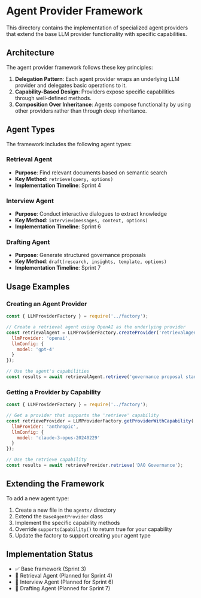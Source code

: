# Agent Provider Framework

This directory contains the implementation of specialized agent providers that extend the base LLM provider functionality with specific capabilities.

## Architecture

The agent provider framework follows these key principles:

1. **Delegation Pattern**: Each agent provider wraps an underlying LLM provider and delegates basic operations to it.
2. **Capability-Based Design**: Providers expose specific capabilities through well-defined methods.
3. **Composition Over Inheritance**: Agents compose functionality by using other providers rather than through deep inheritance.

## Agent Types

The framework includes the following agent types:

### Retrieval Agent
- **Purpose**: Find relevant documents based on semantic search
- **Key Method**: `retrieve(query, options)`
- **Implementation Timeline**: Sprint 4

### Interview Agent
- **Purpose**: Conduct interactive dialogues to extract knowledge
- **Key Method**: `interview(messages, context, options)`
- **Implementation Timeline**: Sprint 6

### Drafting Agent
- **Purpose**: Generate structured governance proposals
- **Key Method**: `draft(research, insights, template, options)`
- **Implementation Timeline**: Sprint 7

## Usage Examples

### Creating an Agent Provider

```javascript
const { LLMProviderFactory } = require('../factory');

// Create a retrieval agent using OpenAI as the underlying provider
const retrievalAgent = LLMProviderFactory.createProvider('retrievalAgent', {
  llmProvider: 'openai',
  llmConfig: {
    model: 'gpt-4'
  }
});

// Use the agent's capabilities
const results = await retrievalAgent.retrieve('governance proposal standards');
```

### Getting a Provider by Capability

```javascript
const { LLMProviderFactory } = require('../factory');

// Get a provider that supports the 'retrieve' capability
const retrieveProvider = LLMProviderFactory.getProviderWithCapability('retrieve', {
  llmProvider: 'anthropic',
  llmConfig: {
    model: 'claude-3-opus-20240229'
  }
});

// Use the retrieve capability
const results = await retrieveProvider.retrieve('DAO Governance');
```

## Extending the Framework

To add a new agent type:

1. Create a new file in the `agents/` directory
2. Extend the `BaseAgentProvider` class
3. Implement the specific capability methods
4. Override `supportsCapability()` to return true for your capability
5. Update the factory to support creating your agent type

## Implementation Status

- ✅ Base framework (Sprint 3)
- 🔄 Retrieval Agent (Planned for Sprint 4)
- 🔄 Interview Agent (Planned for Sprint 6)
- 🔄 Drafting Agent (Planned for Sprint 7) 